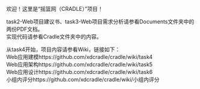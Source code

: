 欢迎！这里是“摇篮网（CRADLE）”项目！

task2-Web项目建议书、task3-Web项目需求分析请参看Documents文件夹中的两份PDF文档。<br>
实现代码请参看Cradle文件夹中的内容。

从task4开始，项目内容请参看Wiki，链接如下：<br>
Web应用建模https://github.com/xdcradle/cradle/wiki/task4<br>
Web应用架构https://github.com/xdcradle/cradle/wiki/task5<br>
Web应用设计https://github.com/xdcradle/cradle/wiki/task6<br>
小组内评分https://github.com/xdcradle/cradle/wiki/小组内评分<br>
